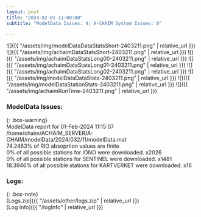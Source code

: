 ```yaml
---
layout: post
title: "2024-02-01 11:00:00"
subtitle: "ModelData Issues: 4; A-CHAIM System Issues: 0"

---
```


![]({{ "/assets/img/modelDataDataStatsShort-2403211.png" | relative_url }})
![]({{ "/assets/img/achaimDataStatsShort-2403211.png" | relative_url }})
![]({{ "/assets/img/achaimDataStatsLong00-2403211.png" | relative_url }})
![]({{ "/assets/img/achaimDataStatsLong01-2403211.png" | relative_url }})
![]({{ "/assets/img/achaimDataStatsLong02-2403211.png" | relative_url }})
![]({{ "/assets/img/modelDataDataStats-2403211.png" | relative_url }})
![]({{ "/assets/img/modelDataStationStats-2403211.png" | relative_url }})
![]({{ "/assets/img/achaimRunTime-2403211.png" | relative_url }})


### ModelData Issues:  
  
{: .box-warning}  
 ModelData report for 01-Feb-2024 11:15:07   
 /home/chaim/ACHAIM_SERVER/A-CHAIM/modelData/2024/032/11/modelData.mat   
 74.2483% of RIO absoprtion values are finite   
 0% of all possible stations for IONO were downloaded. x2026   
 0% of all possible stations for SENTINEL were downloaded. x1481   
 18.3946% of all possible stations for KARTVERKET were downloaded. x16   
  


### Logs:  
  
{: .box-note}  
[Logs.zip]({{ "/assets/other/logs.zip" | relative_url }})  
[Log Info]({{ "/logInfo" | relative_url }})  
